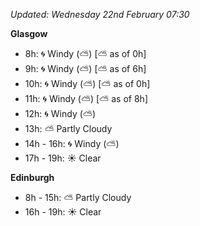 *Updated: Wednesday 22nd February 07:30*

**Glasgow**

* 8h: :cyclone: Windy (:partly_sunny:) [:partly_sunny: as of 0h]
* 9h: :cyclone: Windy (:partly_sunny:) [:partly_sunny: as of 6h]
* 10h: :cyclone: Windy (:partly_sunny:) [:partly_sunny: as of 0h]
* 11h: :cyclone: Windy (:partly_sunny:) [:partly_sunny: as of 8h]
* 12h: :cyclone: Windy (:partly_sunny:)
* 13h: :partly_sunny: Partly Cloudy
* 14h - 16h: :cyclone: Windy (:partly_sunny:)
* 17h - 19h: :sunny: Clear

**Edinburgh**

* 8h - 15h: :partly_sunny: Partly Cloudy
* 16h - 19h: :sunny: Clear
